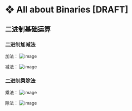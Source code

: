 # ❖ All about Binaries [DRAFT]

## 二进制基础运算


### 二进制加减法

加法：
![image](https://user-images.githubusercontent.com/14041622/51888691-2f966300-23d2-11e9-8fc5-4ae0da950cff.png)

减法：
![image](https://user-images.githubusercontent.com/14041622/51888730-3f15ac00-23d2-11e9-8c61-00d193460842.png)



### 二进制乘除法

乘法：
![image](https://user-images.githubusercontent.com/14041622/51888743-476de700-23d2-11e9-847d-8c63c8deb5f9.png)

除法：
![image](https://user-images.githubusercontent.com/14041622/51888754-52287c00-23d2-11e9-85ad-6e7a2aa356bc.png)
